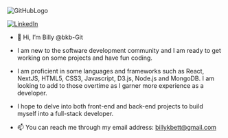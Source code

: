 ![GitHubLogo](https://user-images.githubusercontent.com/82142770/218071779-fea0ced0-4ba8-418f-ad35-8ff0de19eed8.jpeg)

[![LinkedIn](https://img.shields.io/badge/LinkedIn-blue?logo=linkedin&logoColor=white&style=for-the-badge)](https://www.linkedin.com/in/billykbett/)


- 👋 Hi, I’m Billy @bkb-Git

- I am new to the software development community and I am ready to get working on some projects and have fun coding.

- I am proficient in some languages and frameworks such as React, NextJS, HTML5, CSS3, Javascript, D3.js, Node.js and MongoDB. I am looking to add to those overtime as I garner more experience as a developer.

- I hope to delve into both front-end and back-end projects to build myself into a full-stack developer.

- 📫 You can reach me through my email address: billykbett@gmail.com


